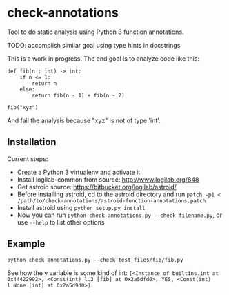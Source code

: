 check-annotations
=================

Tool to do static analysis using Python 3 function annotations.

TODO: accomplish similar goal using type hints in docstrings

This is a work in progress. The end goal is to analyze code like this:

    def fib(n : int) -> int:
        if n <= 1:
            return n
        else:
            return fib(n - 1) + fib(n - 2)
    
    fib("xyz")

And fail the analysis because "xyz" is not of type 'int'.

Installation
------------

Current steps:
- Create a Python 3 virtualenv and activate it
- Install logilab-common from source: http://www.logilab.org/848
- Get astroid source: https://bitbucket.org/logilab/astroid/
- Before installing astroid, cd to the astroid directory and run `patch -p1 < /path/to/check-annotations/astroid-function-annotations.patch`
- Install astroid using `python setup.py install`
- Now you can run `python check-annotations.py --check filename.py`, or use `--help` to list other options 

Example
-------

`python check-annotations.py --check test_files/fib/fib.py`

See how the y variable is some kind of int: `[<Instance of builtins.int at 0x44422992>, <Const(int) l.3 [fib] at Ox2a5dfd0>, YES, <Const(int) l.None [int] at Ox2a5d9d0>]`